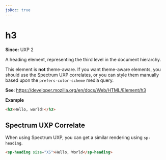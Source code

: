 ```yaml
---
jsDoc: true
---
```

# h3

**Since:** UXP 2

A heading element, representing the third level in the document hierarchy.

<InlineAlert variant="warning" slots="text"/>

This element is **not** theme-aware. If you want theme-aware elements, you should use the Spectrum UXP correlates, or you can style them manually based upon the `prefers-color-scheme` media query.

**See**: https://developer.mozilla.org/en/docs/Web/HTML/Element/h3

**Example**

```html
<h3>Hello, world!</h3>
```
## Spectrum UXP Correlate

When using Spectrum UXP, you can get a similar rendering using `sp-heading`.

```html
<sp-heading size="XS">Hello, World</sp-heading>
```